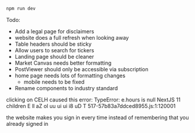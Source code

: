 
```bash
npm run dev
```



Todo: 
- Add a legal page for disclaimers
- website does a full refresh when looking away 
- Table headers should be sticky
- Allow users to search for tickers
- Landing page should be cleaner 
- Market Canvas needs better formatting
- PostViewer should only be accessible via subscription
- home page needs lots of formatting changes
    - mobile needs to be fixed
- Rename components to industry standard 


clicking on CELH caused this error: 
TypeError: e.hours is null
    NextJS 11
        children
        E
        ll
        aZ
        ol
        uu
        ui
        ui
        i8
        uD
        T
517-57b83a7ddced8955.js:1:120001


the website makes you sign in every time instead of remembering that you already signed in 


